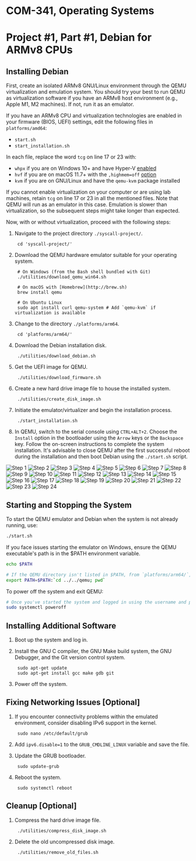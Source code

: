 COM-341, Operating Systems
==========================
# Project #1, Part #1, Debian for ARMv8 CPUs

## Installing Debian

First, create an isolated ARMv8 GNU/Linux environment through the QEMU virtualization and emulation system. You should try your best to run QEMU as virtualization software if you have an ARMv8 host environment (e.g., Apple M1, M2 machines). If not, run it as an emulator.

If you have an ARMv8 CPU and virtualization technologies are enabled in your firmware (BIOS, UEFI) settings, edit the following files in `platforms/amd64`:

* `start.sh`
* `start_installation.sh`

In each file, replace the word `tcg` on line 17 or 23 with:

* `whpx` if you are on Windows 10+ and have Hyper-V [enabled](https://learn.microsoft.com/en-us/virtualization/hyper-v-on-windows/quick-start/enable-hyper-v)
* `hvf` if you are on macOS 11.7+ with the `,highmem=off` [option](https://mstone.info/posts/qemu-aarch64-hvf-20210831)
* `kvm` if you are on GNU/Linux and have the `qemu-kvm` package installed

If you cannot enable virtualization on your computer or are using lab machines, retain `tcg` on line 17 or 23 in all the mentioned files. Note that QEMU will run as an emulator in this case. Emulation is slower than virtualization, so the subsequent steps might take longer than expected.

Now, with or without virtualization, proceed with the following steps:

1. Navigate to the project directory `./syscall-project/`.

        cd 'syscall-project/'

2. Download the QEMU hardware emulator suitable for your operating system.

        # On Windows (from the Bash shell bundled with Git)
        ./utilities/download_qemu_win64.sh

        # On macOS with [Homebrew](http://brew.sh)
        brew install qemu

        # On Ubuntu Linux
        sudo apt install curl qemu-system # Add `qemu-kvm` if virtualization is available

3. Change to the directory `./platforms/arm64`.

        cd 'platforms/arm64/'

4. Download the Debian installation disk.

        ./utilities/download_debian.sh

5. Get the UEFI image for QEMU.

        ./utilities/download_firmware.sh

6. Create a new hard drive image file to house the installed system.

        ./utilities/create_disk_image.sh

7. Initiate the emulator/virtualizer and begin the installation process.

        ./start_installation.sh

8. In QEMU, switch to the serial console using `CTRL+ALT+2`. Choose the `Install` option in the bootloader using the `Arrow` keys or the `Backspace` key. Follow the on-screen instructions to complete the system installation. It's advisable to close QEMU after the first successful reboot during the installation and then boot Debian using the `./start.sh` script.

![Step 1](https://i.imgur.com/StvLIoc.png)
![Step 2](https://i.imgur.com/kqbbdoC.png)
![Step 3](https://i.imgur.com/kLAZai3.png)
![Step 4](https://i.imgur.com/AnPBFQ9.png)
![Step 5](https://i.imgur.com/upEtoa6.png)
![Step 6](https://i.imgur.com/2alzMWR.png)
![Step 7](https://i.imgur.com/ZshrQGg.png)
![Step 8](https://i.imgur.com/gykJ8ih.png)
![Step 9](https://i.imgur.com/EyBWGFV.png)
![Step 10](https://i.imgur.com/UCL8JwT.png)
![Step 11](https://i.imgur.com/WwAa4qX.png)
![Step 12](https://i.imgur.com/EoBDxLl.png)
![Step 13](https://i.imgur.com/UzltsBc.png)
![Step 14](https://i.imgur.com/JwVjw8Z.png)
![Step 15](https://i.imgur.com/oJAFv9U.png)
![Step 16](https://i.imgur.com/nuG1fFe.png)
![Step 17](https://i.imgur.com/e7QoSdK.png)
![Step 18](https://i.imgur.com/TJ6fiYI.png)
![Step 19](https://i.imgur.com/0MABUKh.png)
![Step 20](https://i.imgur.com/vxEvNE5.png)
![Step 21](https://i.imgur.com/eAsF7cf.png)
![Step 22](https://i.imgur.com/GluKM7U.png)
![Step 23](https://i.imgur.com/ljM6u9X.png)
![Step 24](https://i.imgur.com/sldiY11.png)

## Starting and Stopping the System

To start the QEMU emulator and Debian when the system is not already running, use:

```bash
./start.sh
```

If you face issues starting the emulator on Windows, ensure the QEMU executable's path is in the $PATH environment variable.

```bash
echo $PATH

# If the QEMU directory isn't listed in $PATH, from `platforms/arm64/`, execute:
export PATH=$PATH:`cd ../../qemu; pwd`
```

To power off the system and exit QEMU:

```bash
# Once you've started the system and logged in using the username and password set during installation:
sudo systemctl poweroff
```

## Installing Additional Software

1. Boot up the system and log in.
2. Install the GNU C compiler, the GNU Make build system, the GNU Debugger, and the Git version control system.

        sudo apt-get update
        sudo apt-get install gcc make gdb git

3. Power off the system.

## Fixing Networking Issues [Optional]

1. If you encounter connectivity problems within the emulated environment, consider disabling IPv6 support in the kernel.

        sudo nano /etc/default/grub

2. Add `ipv6.disable=1` to the `GRUB_CMDLINE_LINUX` variable and save the file.
3. Update the GRUB bootloader.

        sudo update-grub

4. Reboot the system.

        sudo systemctl reboot

## Cleanup [Optional]

1. Compress the hard drive image file.

        ./utilities/compress_disk_image.sh

2. Delete the old uncompressed disk image.

        ./utilities/remove_old_files.sh
